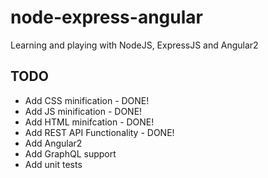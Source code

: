 # node-express-angular
Learning and playing with NodeJS, ExpressJS and Angular2

## TODO
* Add CSS minification - DONE!
* Add JS minification - DONE!
* Add HTML minifcation - DONE!
* Add REST API Functionality - DONE!
* Add Angular2
* Add GraphQL support
* Add unit tests
